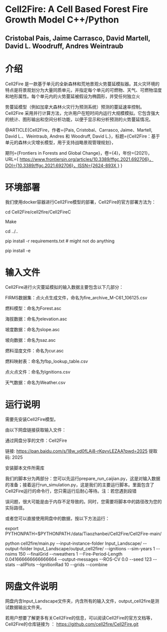 # Cell2Fire: A Cell Based Forest Fire Growth Model  C++/Python
## Cristobal Pais, Jaime Carrasco, David Martell, David L. Woodruff, Andres Weintraub


# 介绍

Cell2Fire 是一款基于单元的全新森林和荒地景观火势蔓延模拟器。其火灾环境的特点是将景观划分为大量同质单元，并指定每个单元的可燃物、天气、可燃物湿度和地形属性。每个单元内的火势蔓延被假设为椭圆形，并受任何独立火

势蔓延模型（例如加拿大森林火灾行为预测系统）预测的蔓延速率控制。Cell2Fire 采用并行计算方法，允许用户在短时间内运行大规模模拟。它包含强大的统计、图形输出和空间分析功能，以便于显示和分析预测的火势蔓延情况。

@ARTICLE{Cell2Fire，作者={Pais, Cristobal、Carrasco, Jaime、Martell, David L.、Weintraub, Andres 和 Woodruff, David L.}，标题={Cell2Fire：基于单元的森林火灾增长模型，用于支持战略景观管理规划}，

期刊={Frontiers in Forests and Global Change}，卷={4}，年份={2021}，URL={ https://www.frontiersin.org/articles/10.3389/ffgc.2021.692706}，DOI={10.3389/ffgc.2021.692706}，ISSN={2624-893X } }

# 环境部署

我们使用docker容器进行Cell2Fire模型的部署，Cell2Fire的官方部署方法为：

cd Cell2Fire/cell2fire/Cell2FireC

Make

cd ../..

pip install -r requirements.txt # might not do anything

pip install -e
   
# 输入文件
Cell2Fire进行火灾蔓延模拟的输入数据主要包含以下几部分：

FIRMS数据集：点火点生成文件，命名为fire_archive_M-C61_106125.csv

燃料模型：命名为Forest.asc

海拔数据：命名为elevation.asc

坡度数据：命名为slope.asc

坡向数据：命名为saz.asc

燃料湿度文件：命名为cur.asc

燃料映射表：命名为fbp_lookup_table.csv

点火点文件：命名为Ignitions.csv

天气数据：命名为Weather.csv

# 运行说明

需要先安装Cell2Fire模型。

由以下网盘链接获取输入文件：

通过网盘分享的文件：Cell2Fire

链接: https://pan.baidu.com/s/18w_yd0fLAj8-rKqvvLEZAA?pwd=2025 提取码: 2025 

安装脚本文件所需库

我们的脚本分为两部分：您可以先运行prepare_run_caijian.py，这是对输入数据的准备；接着运行run_simulation.py，这是我们的主要运行脚本。里面包含了Cell2Fire运行的命令行，您只需运行后耐心等待。注：若您遇到段错

误问题，很大可能是由于内存不足导致的。同时，您需要将脚本中的路径改为您的实际路径。

或者您可以直接使用网盘中的数据，按以下方法运行：

export PYTHONPATH=$PYTHONPATH:/data/Tiaozhanbei/Cell2Fire/Cell2Fire-main/

python cell2fire/main.py --input-instance-folder Input_Landscape/ --output-folder Input_Landscape/output_cell2fire/ --ignitions --sim-years 1 --nsims 150 --finalGrid --nweathers 1 --Fire-Period-Length 0.041666666666666664 --output-messages --ROS-CV 0.0 --seed 123 --stats --allPlots --IgnitionRad 10 --grids --combine

# 网盘文件说明
网盘内含Input_Landscape文件夹，内含所有的输入文件，output_cell2fire是测试数据输出文件夹。

若用户想要了解更多有关Cell2Fire的信息，可以阅读Cell2Fire的官方文档等，Cell2Fire的仓库链接为
：
https://github.com/cell2fire/Cell2Fire.git
